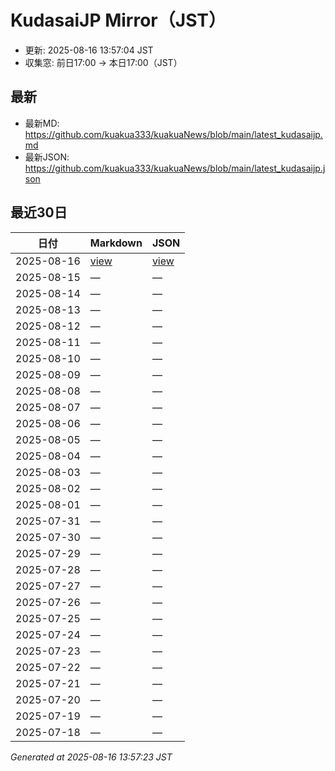 # KudasaiJP Mirror（JST）

- 更新: 2025-08-16 13:57:04 JST
- 収集窓: 前日17:00 → 本日17:00（JST）

## 最新
- 最新MD: https://github.com/kuakua333/kuakuaNews/blob/main/latest_kudasaijp.md
- 最新JSON: https://github.com/kuakua333/kuakuaNews/blob/main/latest_kudasaijp.json

## 最近30日

| 日付 | Markdown | JSON |
|---|---|---|
| 2025-08-16 | [view](https://github.com/kuakua333/kuakuaNews/blob/main/history/kudasaijp_2025-08-16.md) | [view](https://github.com/kuakua333/kuakuaNews/blob/main/history/kudasaijp_2025-08-16.json) |
| 2025-08-15 | — | — |
| 2025-08-14 | — | — |
| 2025-08-13 | — | — |
| 2025-08-12 | — | — |
| 2025-08-11 | — | — |
| 2025-08-10 | — | — |
| 2025-08-09 | — | — |
| 2025-08-08 | — | — |
| 2025-08-07 | — | — |
| 2025-08-06 | — | — |
| 2025-08-05 | — | — |
| 2025-08-04 | — | — |
| 2025-08-03 | — | — |
| 2025-08-02 | — | — |
| 2025-08-01 | — | — |
| 2025-07-31 | — | — |
| 2025-07-30 | — | — |
| 2025-07-29 | — | — |
| 2025-07-28 | — | — |
| 2025-07-27 | — | — |
| 2025-07-26 | — | — |
| 2025-07-25 | — | — |
| 2025-07-24 | — | — |
| 2025-07-23 | — | — |
| 2025-07-22 | — | — |
| 2025-07-21 | — | — |
| 2025-07-20 | — | — |
| 2025-07-19 | — | — |
| 2025-07-18 | — | — |

_Generated at 2025-08-16 13:57:23 JST_